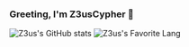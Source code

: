 ### Greeting, I'm Z3usCypher 👋

![Z3us's GitHub stats](https://github-readme-stats.vercel.app/api?username=TruCypher&show_icons=true&hide_border=true&&count_private=true&include_all_commits=true&theme=dark)
![Z3us's Favorite Lang](https://github-readme-stats.vercel.app/api/top-langs/?username=TruCypher&exclude_repo=AsmDecoding&layout=compact)
<!--
**TruCypher/TruCypher** is a ✨ _special_ ✨ repository because its `README.md` (this file) appears on your GitHub profile.

Here are some ideas to get you started:

- 🔭 I’m currently working on ...
- 🌱 I’m currently learning ...
- 👯 I’m looking to collaborate on ...
- 🤔 I’m looking for help with ...
- 💬 Ask me about ...
- 📫 How to reach me: ...
- 😄 Pronouns: ...
- ⚡ Fun fact: ...
-->
